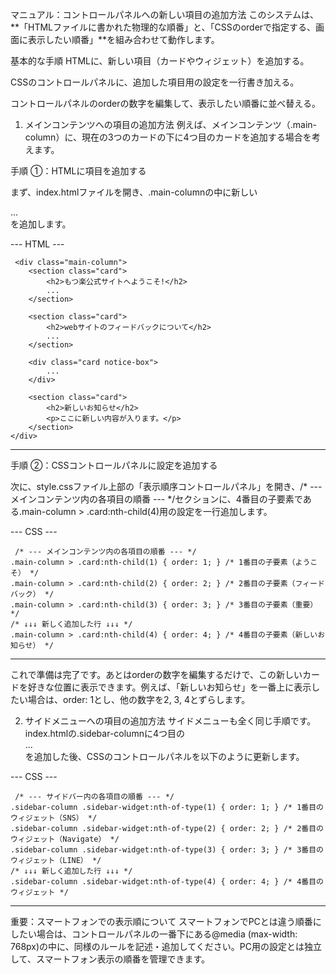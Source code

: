 マニュアル：コントロールパネルへの新しい項目の追加方法
このシステムは、**「HTMLファイルに書かれた物理的な順番」と、「CSSのorderで指定する、画面に表示したい順番」**を組み合わせて動作します。

基本的な手順
HTMLに、新しい項目（カードやウィジェット）を追加する。

CSSのコントロールパネルに、追加した項目用の設定を一行書き加える。

コントロールパネルのorderの数字を編集して、表示したい順番に並べ替える。

1. メインコンテンツへの項目の追加方法
例えば、メインコンテンツ（.main-column）に、現在の3つのカードの下に4つ目のカードを追加する場合を考えます。

手順 ①：HTMLに項目を追加する

まず、index.htmlファイルを開き、.main-columnの中に新しい<section class="card">...</section>を追加します。

--- HTML ---

```
 <div class="main-column">
    <section class="card">
        <h2>もつ楽公式サイトへようこそ!</h2>
        ...
    </section>

    <section class="card">
        <h2>webサイトのフィードバックについて</h2>
        ...
    </section>

    <div class="card notice-box">
        ...
    </div>

    <section class="card">
        <h2>新しいお知らせ</h2>
        <p>ここに新しい内容が入ります。</p>
    </section>
</div> 
```
--- ---

手順 ②：CSSコントロールパネルに設定を追加する

次に、style.cssファイル上部の「表示順序コントロールパネル」を開き、/* --- メインコンテンツ内の各項目の順番 --- */セクションに、4番目の子要素である.main-column > .card:nth-child(4)用の設定を一行追加します。

--- CSS ---

```
 /* --- メインコンテンツ内の各項目の順番 --- */
.main-column > .card:nth-child(1) { order: 1; } /* 1番目の子要素（ようこそ） */
.main-column > .card:nth-child(2) { order: 2; } /* 2番目の子要素（フィードバック） */
.main-column > .card:nth-child(3) { order: 3; } /* 3番目の子要素（重要） */
/* ↓↓↓ 新しく追加した行 ↓↓↓ */
.main-column > .card:nth-child(4) { order: 4; } /* 4番目の子要素（新しいお知らせ） */ 
```
--- ---

これで準備は完了です。あとはorderの数字を編集するだけで、この新しいカードを好きな位置に表示できます。例えば、「新しいお知らせ」を一番上に表示したい場合は、order: 1とし、他の数字を2, 3, 4とずらします。

2. サイドメニューへの項目の追加方法
サイドメニューも全く同じ手順です。
index.htmlの.sidebar-columnに4つ目の<div class="sidebar-widget">...</div>を追加した後、CSSのコントロールパネルを以下のように更新します。

--- CSS ---
```
 /* --- サイドバー内の各項目の順番 --- */
.sidebar-column .sidebar-widget:nth-of-type(1) { order: 1; } /* 1番目のウィジェット（SNS） */
.sidebar-column .sidebar-widget:nth-of-type(2) { order: 2; } /* 2番目のウィジェット（Navigate） */
.sidebar-column .sidebar-widget:nth-of-type(3) { order: 3; } /* 3番目のウィジェット（LINE） */
/* ↓↓↓ 新しく追加した行 ↓↓↓ */
.sidebar-column .sidebar-widget:nth-of-type(4) { order: 4; } /* 4番目のウィジェット */ 
```
--- ---

重要：スマートフォンでの表示順について
スマートフォンでPCとは違う順番にしたい場合は、コントロールパネルの一番下にある@media (max-width: 768px)の中に、同様のルールを記述・追加してください。PC用の設定とは独立して、スマートフォン表示の順番を管理できます。